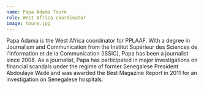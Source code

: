 ```yaml
---
name: Papa Adama Touré
role: West Africa coordinator
image: toure.jpg
---
```

Papa Adama is the West Africa coordinator for PPLAAF.  With a degree in Journalism and Communication from the Institut Supérieur des Sciences de l'Information et de la Communication (ISSIC), Papa has been a journalist since 2008. As a journalist, Papa has participated in major investigations on financial scandals under the regime of former Senegalese President Abdoulaye Wade and was awarded the Best Magazine Report in 2011 for an investigation on Senegalese hospitals. 